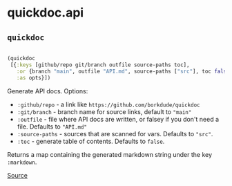 # quickdoc.api 


## `quickdoc`
``` clojure

(quickdoc
 [{:keys [github/repo git/branch outfile source-paths toc],
   :or {branch "main", outfile "API.md", source-paths ["src"], toc false},
   :as opts}])
```


Generate API docs. Options:
  * `:github/repo` -  a link like `https://github.com/borkdude/quickdoc`
  * `:git/branch` - branch name for source links, default to `"main"`
  * `:outfile` - file where API docs are written, or falsey if you don't need a file. Defaults to `"API.md"`
  * `:source-paths` - sources that are scanned for vars. Defaults to `"src"`.
  * `:toc` - generate table of contents. Defaults to `false`.

  Returns a map containing the generated markdown string under the key `:markdown`.

[Source](https://github.com/borkdude/quickdoc/blob/main/src/quickdoc/api.cljc#L6-L47)
